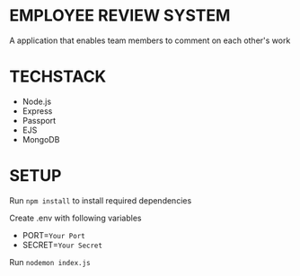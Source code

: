 # EMPLOYEE REVIEW SYSTEM

A application that enables team members to comment on each other's work

# TECHSTACK
- Node.js
- Express
- Passport
- EJS
- MongoDB

# SETUP

Run `npm install` to install required dependencies

Create .env with following variables
- PORT=`Your Port`
- SECRET=`Your Secret`


Run `nodemon index.js`

